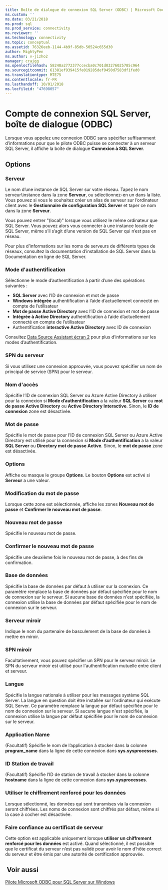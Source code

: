 ```yaml
---
title: Boîte de dialogue de connexion SQL Server (ODBC) | Microsoft Docs
ms.custom: ''
ms.date: 03/21/2018
ms.prod: sql
ms.prod_service: connectivity
ms.reviewer: ''
ms.technology: connectivity
ms.topic: conceptual
ms.assetid: 76326eeb-1144-4b9f-85db-50524c655d30
author: MightyPen
ms.author: v-jizho2
manager: craigg
ms.openlocfilehash: 58248a2772377ccecba0c701d03276025785c964
ms.sourcegitcommit: 61381ef939415fe019285def9450d7583df1fed0
ms.translationtype: MTE75
ms.contentlocale: fr-FR
ms.lasthandoff: 10/01/2018
ms.locfileid: "47698057"
---
```

# <a name="sql-server-login-dialog-box-odbc"></a>Compte de connexion SQL Server, boîte de dialogue (ODBC)

Lorsque vous appelez une connexion ODBC sans spécifier suffisamment d’informations pour que le pilote ODBC puisse se connecter à un serveur SQL Server, il affiche la boîte de dialogue **Connexion à SQL Server**.

## <a name="options"></a>Options

### <a name="server"></a>Serveur

Le nom d’une instance de SQL Server sur votre réseau. Tapez le nom serveur\instance dans la zone **Serveur**, ou sélectionnez-en un dans la liste. Vous pouvez si vous le souhaitez créer un alias de serveur sur l’ordinateur client avec le **Gestionnaire de configuration SQL Server** et taper ce nom dans la zone **Serveur**.

Vous pouvez entrer "(local)" lorsque vous utilisez le même ordinateur que SQL Server. Vous pouvez alors vous connecter à une instance locale de SQL Server, même s’il s’agit d’une version de SQL Server qui n’est pas en réseau.

Pour plus d’informations sur les noms de serveurs de différents types de réseaux, consultez la documentation d’installation de SQL Server dans la Documentation en ligne de SQL Server.

### <a name="authentication-mode"></a>Mode d'authentification

Sélectionne le mode d’authentification à partir d’une des opérations suivantes :
- **SQL Server** avec l’ID de connexion et mot de passe
- **Windows intégrée** authentification à l’aide d’actuellement connecté en compte de l’utilisateur
- **Mot de passe Active Directory** avec l’ID de connexion et mot de passe
- **Intégrée à Active Directory** authentification à l’aide d’actuellement connecté en compte de l’utilisateur
- Authentification **interactive Active Directory** avec ID de connexion

Consultez [Data Source Assistant écran 2](../../../connect/odbc/windows/dsn-wizard-2.md) pour plus d’informations sur les modes d’authentification.

### <a name="server-spn"></a>SPN du serveur

Si vous utilisez une connexion approuvée, vous pouvez spécifier un nom de principal de service (SPN) pour le serveur.

### <a name="login-id"></a>Nom d'accès

Spécifie l’ID de connexion SQL Server ou Azure Active Directory à utiliser pour la connexion si **Mode d’authentification** a la valeur **SQL Server** ou **mot de passe Active Directory** ou **Active Directory Interactive**. Sinon, le **ID de connexion** zone est désactivée.

### <a name="password"></a>Mot de passe

Spécifie le mot de passe pour l’ID de connexion SQL Server ou Azure Active Directory est utilisé pour la connexion si **Mode d’authentification** a la valeur **SQL Server** ou **Directory mot de passe Active**. Sinon, le **mot de passe** zone est désactivée.

### <a name="options"></a>Options

Affiche ou masque le groupe **Options**. Le bouton **Options** est activé si **Serveur** a une valeur.

### <a name="change-password"></a>Modification du mot de passe

Lorsque cette zone est sélectionnée, affiche les zones **Nouveau mot de passe** et **Confirmer le nouveau mot de passe**.

### <a name="new-password"></a>Nouveau mot de passe

Spécifie le nouveau mot de passe.

### <a name="confirm-new-password"></a>Confirmer le nouveau mot de passe

Spécifie une deuxième fois le nouveau mot de passe, à des fins de confirmation.

### <a name="database"></a>Base de données

Spécifie la base de données par défaut à utiliser sur la connexion. Ce paramètre remplace la base de données par défaut spécifiée pour le nom de connexion sur le serveur. Si aucune base de données n'est spécifiée, la connexion utilise la base de données par défaut spécifiée pour le nom de connexion sur le serveur.

### <a name="mirror-server"></a>Serveur miroir

Indique le nom du partenaire de basculement de la base de données à mettre en miroir.

### <a name="mirror-spn"></a>SPN miroir

Facultativement, vous pouvez spécifier un SPN pour le serveur miroir. Le SPN du serveur miroir est utilisé pour l'authentification mutuelle entre client et serveur.

### <a name="language"></a>Langue

Spécifie la langue nationale à utiliser pour les messages système SQL Server. La langue en question doit être installée sur l’ordinateur qui exécute SQL Server. Ce paramètre remplace la langue par défaut spécifiée pour le nom de connexion sur le serveur. Si aucune langue n'est spécifiée, la connexion utilise la langue par défaut spécifiée pour le nom de connexion sur le serveur.

### <a name="application-name"></a>Application Name

(Facultatif) Spécifie le nom de l’application à stocker dans la colonne **program_name** dans la ligne de cette connexion dans **sys.sysprocesses**.

### <a name="workstation-id"></a>ID Station de travail

(Facultatif) Spécifie l’ID de station de travail à stocker dans la colonne **hostname** dans la ligne de cette connexion dans **sys.sysprocesses**.

### <a name="use-strong-encryption-for-data"></a>Utiliser le chiffrement renforcé pour les données

Lorsque sélectionné, les données qui sont transmises via la connexion seront chiffrées. Les noms de connexion sont chiffrés par défaut, même si la case à cocher est désactivée.

### <a name="trust-server-certificate"></a>Faire confiance au certificat de serveur

Cette option est applicable uniquement lorsque **utiliser un chiffrement renforcé pour les données** est activé. Quand sélectionné, il est possible que le certificat du serveur n’est pas validé pour avoir le nom d’hôte correct du serveur et être émis par une autorité de certification approuvée.

## <a name="see-also"></a> Voir aussi

[Pilote Microsoft ODBC pour SQL Server sur Windows](../../../connect/odbc/windows/microsoft-odbc-driver-for-sql-server-on-windows.md)
